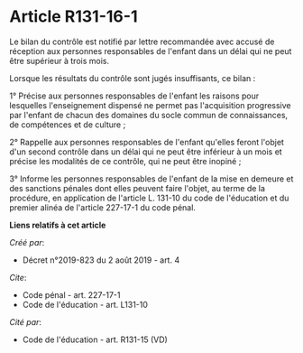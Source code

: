 # Article R131-16-1

Le bilan du contrôle est notifié par lettre recommandée avec accusé de réception aux personnes responsables de l'enfant dans
un délai qui ne peut être supérieur à trois mois.

Lorsque les résultats du contrôle sont jugés insuffisants, ce bilan :

1° Précise aux personnes responsables de l'enfant les raisons pour lesquelles l'enseignement dispensé ne permet pas
l'acquisition progressive par l'enfant de chacun des domaines du socle commun de connaissances, de compétences et de
culture ;

2° Rappelle aux personnes responsables de l'enfant qu'elles feront l'objet d'un second contrôle dans un délai qui ne peut
être inférieur à un mois et précise les modalités de ce contrôle, qui ne peut être inopiné ;

3° Informe les personnes responsables de l'enfant de la mise en demeure et des sanctions pénales dont elles peuvent faire
l'objet, au terme de la procédure, en application de l'article L. 131-10 du code de l'éducation et du premier alinéa de
l'article 227-17-1 du code pénal.

**Liens relatifs à cet article**

_Créé par_:

  - Décret n°2019-823 du 2 août 2019 - art. 4

_Cite_:

  - Code pénal - art. 227-17-1
  - Code de l'éducation - art. L131-10

_Cité par_:

  - Code de l'éducation - art. R131-15 (VD)
